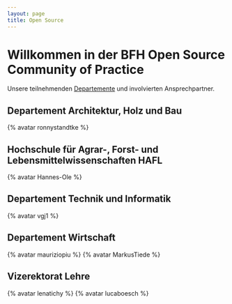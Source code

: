 ```yaml
---
layout: page
title: Open Source
---
```

# Willkommen in der BFH Open Source Community of Practice

Unsere teilnehmenden [Departemente](https://www.bfh.ch/de/ueber-die-bfh/departemente/) und involvierten Ansprechpartner. 

## Departement Architektur, Holz und Bau

{% avatar ronnystandtke %}

## Hochschule für Agrar-, Forst- und Lebensmittelwissenschaften HAFL

{% avatar Hannes-Ole %}

## Departement Technik und Informatik

{% avatar vgj1 %}

## Departement Wirtschaft

{% avatar mauriziopiu %}
{% avatar MarkusTiede %}

## Vizerektorat Lehre

{% avatar lenatichy %}
{% avatar lucaboesch %}
